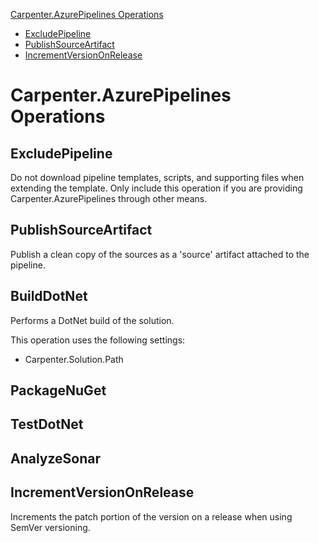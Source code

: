[Carpenter.AzurePipelines Operations](#carpenterazurepipelines-operations)
* [ExcludePipeline](#excludepipeline)
* [PublishSourceArtifact](#publishsourceartifact)
* [IncrementVersionOnRelease](#incrementversiononrelease)

# Carpenter.AzurePipelines Operations

## ExcludePipeline

Do not download pipeline templates, scripts, and supporting files when extending the template. Only include this
operation if you are providing Carpenter.AzurePipelines through other means.

## PublishSourceArtifact

Publish a clean copy of the sources as a 'source' artifact attached to the pipeline.

## BuildDotNet

Performs a DotNet build of the solution.

This operation uses the following settings:

* Carpenter.Solution.Path

## PackageNuGet

## TestDotNet

## AnalyzeSonar

## IncrementVersionOnRelease

Increments the patch portion of the version on a release when using SemVer versioning.

